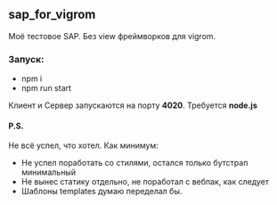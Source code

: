 ## sap_for_vigrom
Моё тестовое SAP. Без view фреймворков для vigrom.

### Запуск:
- npm i
- npm run start

Клиент и Сервер запускаются на порту **4020**.
Требуется **node.js**

#### P.S.
Не всё успел, что хотел. Как минимум:
-  Не успел поработать со стилями, остался только бутстрап минимальный
-  Не вынес статику отдельно, не поработал с вебпак, как следует 
-  Шаблоны templates думаю переделал бы.
